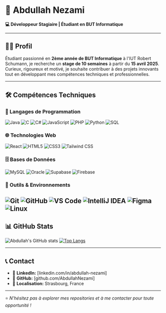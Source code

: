 # 🚀 Abdullah Nezami  
**💻 Développeur Stagiaire | Étudiant en BUT Informatique**

---

## 👨‍🎓 Profil
Étudiant passionné en **2ème année de BUT Informatique** à l'IUT Robert Schumann, je recherche un **stage de 10 semaines** à partir du **15 avril 2025**. Curieux, rigoureux et motivé, je souhaite contribuer à des projets innovants tout en développant mes compétences techniques et professionnelles.

---

## 🛠️ Compétences Techniques

### 💾 Langages de Programmation
![Java](https://img.shields.io/badge/Java-%23ED8B00.svg?style=for-the-badge&logo=java&logoColor=white)
![C](https://img.shields.io/badge/C-%2300599C.svg?style=for-the-badge&logo=c&logoColor=white)
![C#](https://img.shields.io/badge/C%23-%23239120.svg?style=for-the-badge&logo=c-sharp&logoColor=white)
![JavaScript](https://img.shields.io/badge/JavaScript-%23F7DF1E.svg?style=for-the-badge&logo=javascript&logoColor=black)
![PHP](https://img.shields.io/badge/PHP-%23777BB4.svg?style=for-the-badge&logo=php&logoColor=white)
![Python](https://img.shields.io/badge/Python-%233776AB.svg?style=for-the-badge&logo=python&logoColor=white)
![SQL](https://img.shields.io/badge/SQL-%2300f.svg?style=for-the-badge&logo=mysql&logoColor=white)

### 🌐 Technologies Web
![React](https://img.shields.io/badge/React-%2320232a.svg?style=for-the-badge&logo=react&logoColor=%2361DAFB)
![HTML5](https://img.shields.io/badge/HTML5-%23E34F26.svg?style=for-the-badge&logo=html5&logoColor=white)
![CSS3](https://img.shields.io/badge/CSS3-%231572B6.svg?style=for-the-badge&logo=css3&logoColor=white)
![Tailwind CSS](https://img.shields.io/badge/Tailwind_CSS-%2338B2AC.svg?style=for-the-badge&logo=tailwind-css&logoColor=white)

### 🗄️ Bases de Données
![MySQL](https://img.shields.io/badge/MySQL-%2300f.svg?style=for-the-badge&logo=mysql&logoColor=white)
![Oracle](https://img.shields.io/badge/Oracle-%23F00000.svg?style=for-the-badge&logo=oracle&logoColor=white)
![Supabase](https://img.shields.io/badge/Supabase-%2303E76B.svg?style=for-the-badge&logo=supabase&logoColor=white)
![Firebase](https://img.shields.io/badge/Firebase-%23FFCA28.svg?style=for-the-badge&logo=firebase&logoColor=black)

### 🔧 Outils & Environnements
![Git](https://img.shields.io/badge/Git-%23F05033.svg?style=for-the-badge&logo=git&logoColor=white)
![GitHub](https://img.shields.io/badge/GitHub-%23121011.svg?style=for-the-badge&logo=github&logoColor=white)
![VS Code](https://img.shields.io/badge/VS_Code-%23007ACC.svg?style=for-the-badge&logo=visual-studio-code&logoColor=white)
![IntelliJ IDEA](https://img.shields.io/badge/IntelliJ_IDEA-%23000000.svg?style=for-the-badge&logo=intellij-idea&logoColor=white)
![Figma](https://img.shields.io/badge/Figma-%23F24E1E.svg?style=for-the-badge&logo=figma&logoColor=white)
![Linux](https://img.shields.io/badge/Linux-%23FCC624.svg?style=for-the-badge&logo=linux&logoColor=black)
---

## 📊 GitHub Stats

![Abdullah's GitHub stats](https://github-readme-stats.vercel.app/api?username=AbdullahPro2&show_icons=true&count_private=true&theme=merko) [![Top Langs](https://github-readme-stats.vercel.app/api/top-langs/?username=AbdullahPro2&layout=donut-vertical&theme=merko)](https://github.com/AbdullahPro2/github-readme-stats)

---

## 📞 Contact
- 💼 **LinkedIn:** [linkedin.com/in/abdullah-nezami]
- 🐙 **GitHub:** [github.com/AbdullahNezami]
- 📍 **Localisation:** Strasbourg, France
---

⭐ *N'hésitez pas à explorer mes repositories et à me contacter pour toute opportunité !*
